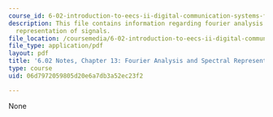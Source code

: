 ```yaml
---
course_id: 6-02-introduction-to-eecs-ii-digital-communication-systems-fall-2012
description: This file contains information regarding fourier analysis and spectral
  representation of signals.
file_location: /coursemedia/6-02-introduction-to-eecs-ii-digital-communication-systems-fall-2012/06d7972059805d20e6a7db3a52ec23f2_MIT6_02F12_chap13.pdf
file_type: application/pdf
layout: pdf
title: '6.02 Notes, Chapter 13: Fourier Analysis and Spectral Representation of Signals'
type: course
uid: 06d7972059805d20e6a7db3a52ec23f2

---
```

None